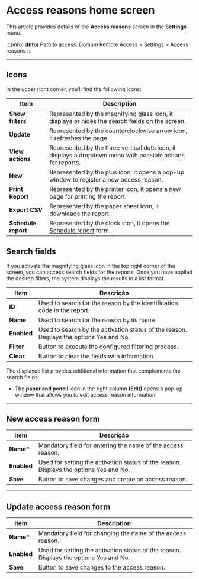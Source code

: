# Access reasons home screen

This article provides details of the **Access reasons** screen in the **Settings** menu.

:::(info) (**Info**)
Path to access:
Domum Remote Access > Settings > Access reasons
:::

---
## Icons
In the upper right corner, you’ll find the following icons:

**Item**|**Description**
|---|---|
**Show filters**|Represented by the magnifying glass icon, it displays or hides the search fields on the screen.
**Update**|Represented by the counterclockwise arrow icon, it refreshes the page.
**View actions**|Represented by the three vertical dots icon, it displays a dropdown menu with possible actions for reports.
**New**|Represented by the plus icon, it opens a pop-up window to register a new access reason.
**Print Report**|Represented by the printer icon, it opens a new page for printing the report.
**Export CSV**|Represented by the paper sheet icon, it downloads the report.
**Schedule report**|Represented by the clock icon, it opens the [Schedule report](/v3-32/docs/general-information-how-to-issue-download-and-schedule-device-reports) form.


## Search fields
If you activate the magnifying glass icon in the top right corner of the screen, you can access search fields for the reports. Once you have applied the desired filters, the system displays the results in a list format.

**Item**|**Descrição**
|---|---|
**ID**|Used to search for the reason by the identification code in the report.
**Name**|Used to search for the reason by its name.
**Enabled**|Used to search by the activation status of the reason. Displays the options Yes and No.
**Filter**|Button to execute the configured filtering process.
**Clear**|Button to clear the fields with information.

The displayed list provides additional information that complements the search fields:

* The **paper and pencil** icon in the right column **(Edit)** opens a pop-up window that allows you to edit access reason information.

---
## New access reason form

**Item**|**Descrição**
|---|---|
**Name***|Mandatory field for entering the name of the access reason.
**Enabled**|Used for setting the activation status of the reason. Displays the options Yes and No.
**Save**|Button to save changes and create an access reason.

---
## Update access reason form

**Item**|**Description**
|---|---|
**Name***|Mandatory field for changing the name of the access reason.
**Enabled**|Used for setting the activation status of the reason. Displays the options Yes and No.
**Save**|Button to save changes to the access reason.

